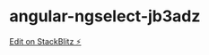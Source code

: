 # angular-ngselect-jb3adz

[Edit on StackBlitz ⚡️](https://stackblitz.com/edit/angular-ngselect-jb3adz)
